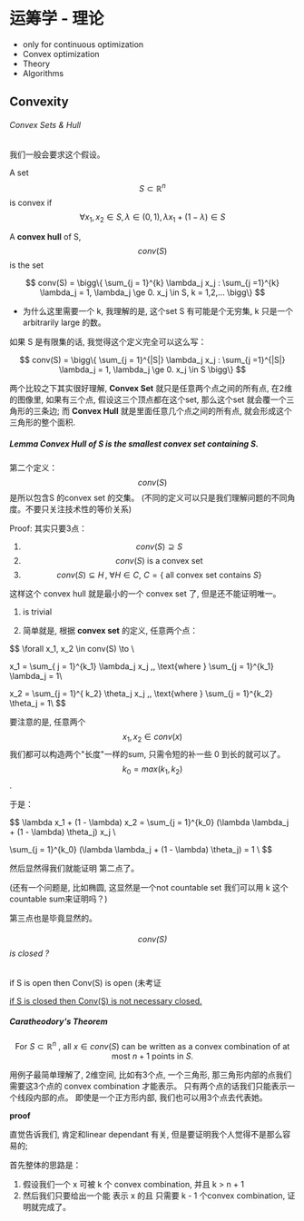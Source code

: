 # 运筹学 - 理论

* only for continuous optimization
* Convex optimization
* Theory
* Algorithms

## Convexity 

###### Convex Sets & Hull

我们一般会要求这个假设。

A set $$ S \subset \mathbb{R}^{n}$$ is convex if $$ \forall x_1, x_2 \in S, \, \lambda \in (0,1), \lambda x_1 + (1- \lambda) \in S$$

A __convex hull__ of S, $$conv(S)$$ is the set 

$$
conv(S) = \bigg\{ \sum_{j = 1}^{k} \lambda_j x_j : \sum_{j =1}^{k} \lambda_j = 1, \lambda_j \ge 0. x_j \in S, k = 1,2,... \bigg\} 
$$

- 为什么这里需要一个 k, 我理解的是, 这个set S 有可能是个无穷集, k 只是一个arbitrarily large  的数。

如果 S 是有限集的话, 我觉得这个定义完全可以这么写：

$$
conv(S) = \bigg\{ \sum_{j = 1}^{|S|} \lambda_j x_j : \sum_{j =1}^{|S|} \lambda_j = 1, \lambda_j \ge 0. x_j \in S \bigg\} 
$$




两个比较之下其实很好理解, __Convex Set__ 就只是任意两个点之间的所有点, 在2维的图像里, 如果有三个点, 假设这三个顶点都在这个set, 那么这个set 就会覆一个三角形的三条边; 而 __Convex Hull__ 就是里面任意几个点之间的所有点, 就会形成这个三角形的整个面积.


##### Lemma Convex Hull of S is the smallest convex set containing S.

第二个定义： $$conv(S) $$ 是所以包含S 的convex set 的交集。 (不同的定义可以只是我们理解问题的不同角度。不要只关注技术性的等价关系)

Proof:
其实只要3点：
1. $$ conv(S) \supseteq S$$
2. $$ conv(S) \text{ is a convex set}$$
3. $$ conv(S) \subseteq H \, , \; \forall H \in C , \, \, C = \{ \text{ all convex set contains } S \}  $$

这样这个 convex hull 就是最小的一个 convex set 了, 但是还不能证明唯一。

1. is trivial 

2. 简单就是, 根据 __convex set__ 的定义, 任意两个点：

$$
\forall x_1, x_2 \in conv(S) \to \\

x_1 = \sum_{  j = 1}^{k_1} \lambda_j x_j ,\, \text{where } \sum_{j = 1}^{k_1} \lambda_j = 1\\

x_2 = \sum_{j = 1}^{  k_2} \theta_j x_j ,\, \text{where } \sum_{j = 1}^{k_2} \theta_j = 1\\
$$

要注意的是, 任意两个 $$ x_1, x_2 \in conv(x) $$ 我们都可以构造两个"长度"一样的sum, 只需令短的补一些 0 到长的就可以了。$$ k_0 = max(k_1, k_2) $$.

于是：

$$
\lambda x_1 + (1 - \lambda) x_2  = \sum_{j = 1}^{k_0} (\lambda \lambda_j + (1 - \lambda) \theta_j) x_j \\

\sum_{j = 1}^{k_0} (\lambda \lambda_j + (1 - \lambda) \theta_j) = 1 \\
$$

然后显然得我们就能证明 第二点了。

(还有一个问题是, 比如椭圆, 这显然是一个not countable set 我们可以用 k 这个countable sum来证明吗？)

第三点也是毕竟显然的。


###### $$ conv(S) $$ is closed ?

if S is open then Conv(S) is open (未考证

[if S is closed then Conv(S) is not necessary closed.](https://statisticaloddsandends.wordpress.com/2020/01/17/convex-hull-of-a-closed-set-is-not-necessarily-closed/ ":)")


##### Caratheodory's Theorem 

$$
\text{For } S \subset \mathbb{R}^{n} \text{ , all } x \in conv(S) \text{ can be written as a convex combination of at most } n + 1 \text{ points in } S.
$$

用例子最简单理解了, 2维空间, 比如有3个点, 一个三角形, 那三角形内部的点我们需要这3个点的 convex combination 才能表示。 只有两个点的话我们只能表示一个线段内部的点。 即使是一个正方形内部, 我们也可以用3个点去代表她。

__proof__

直觉告诉我们, 肯定和linear dependant 有关, 但是要证明我个人觉得不是那么容易的;

首先整体的思路是：

1) 假设我们一个 x 可被 k 个 convex combination, 并且 k > n + 1 <br>
2) 然后我们只要给出一个能 表示 x 的且 只需要 k - 1 个convex combination, 证明就完成了。


<script type="text/javascript" async
  src="https://cdn.mathjax.org/mathjax/latest/MathJax.js?config=TeX-MML-AM_CHTML">
</script>
